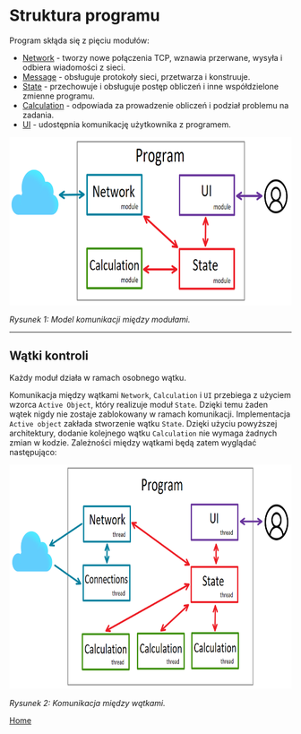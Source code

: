 # Struktura programu

Program skłąda się z pięciu modułów:
- [Network](network-module.md) \- tworzy nowe połączenia TCP, wznawia przerwane, wysyła i odbiera wiadomości z sieci.
- [Message](./message_module.md) \- obsługuje protokoły sieci, przetwarza i konstruuje.
- [State](./state_module.md) \- przechowuje i obsługuje postęp obliczeń i inne współdzielone zmienne programu.
- [Calculation](./calculation_module.md) \- odpowiada za prowadzenie obliczeń i podział problemu na zadania.
- [UI](./ui_module.md) \- udostępnia komunikację użytkownika z programem.

<img style="height:300px" src="./img/module_communication.PNG">

*Rysunek 1: Model komunikacji między modułami.*

---

## Wątki kontroli

Każdy moduł działa w ramach osobnego wątku.

Komunikacja między wątkami ```Network```, ```Calculation``` i ```UI``` przebiega z użyciem wzorca ```Active Object```, który realizuje moduł ```State```.
Dzięki temu żaden wątek nigdy nie zostaje zablokowany w ramach komunikacji. Implementacja ```Active object``` zakłada stworzenie wątku ```State```. Dzięki użyciu powyższej architektury, dodanie kolejnego wątku ```Calculation``` nie wymaga żadnych zmian w kodzie. Zależności między wątkami będą zatem wyglądać następująco: 

<img style="height:400px" src="./img/thread_communication.PNG">

*Rysunek 2: Komunikacja między wątkami.*

[Home](./index.md)